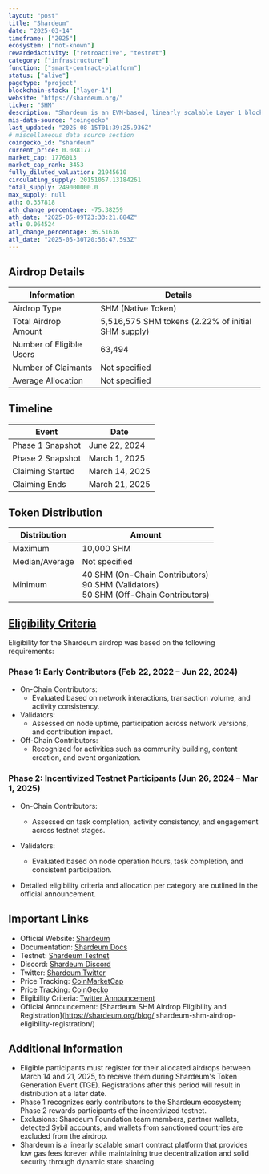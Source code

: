 ```yaml
---
layout: "post"
title: "Shardeum"
date: "2025-03-14"
timeframe: ["2025"]
ecosystem: ["not-known"]
rewardedActivity: ["retroactive", "testnet"]
category: ["infrastructure"]
function: ["smart-contract-platform"]
status: ["alive"]
pagetype: "project"
blockchain-stack: ["layer-1"]
website: "https://shardeum.org/"
ticker: "SHM"
description: "Shardeum is an EVM-based, linearly scalable Layer 1 blockchain platform that offers low gas fees while maintaining decentralization and security."
mis-data-source: "coingecko"
last_updated: "2025-08-15T01:39:25.936Z"
# miscellaneous data source section
coingecko_id: "shardeum"
current_price: 0.088177
market_cap: 1776013
market_cap_rank: 3453
fully_diluted_valuation: 21945610
circulating_supply: 20151057.13184261
total_supply: 249000000.0
max_supply: null
ath: 0.357818
ath_change_percentage: -75.38259
ath_date: "2025-05-09T23:33:21.884Z"
atl: 0.064524
atl_change_percentage: 36.51636
atl_date: "2025-05-30T20:56:47.593Z"
---
```


## Airdrop Details

| Information              | Details                                                             |
| ------------------------ | ------------------------------------------------------------------- |
| Airdrop Type             | SHM (Native Token)                                                  |
| Total Airdrop Amount     | 5,516,575 SHM tokens (2.22% of initial SHM supply)                  |
| Number of Eligible Users | 63,494                                                              |
| Number of Claimants      | Not specified                                                       |
| Average Allocation       | Not specified                                                       |

## Timeline

| Event               | Date               |
| ------------------- | ------------------ |
| Phase 1 Snapshot    | June 22, 2024      |
| Phase 2 Snapshot    | March 1, 2025      |
| Claiming Started    | March 14, 2025     |
| Claiming Ends       | March 21, 2025     |

## Token Distribution

| Distribution   | Amount                                                                                               |
| -------------- | ---------------------------------------------------------------------------------------------------- |
| Maximum        | 10,000 SHM                                                                                           |
| Median/Average | Not specified                                                                                        |
| Minimum        | 40 SHM (On-Chain Contributors)<br>90 SHM (Validators)<br>50 SHM (Off-Chain Contributors)             |

## [Eligibility Criteria](https://shardeum.org/blog/shardeum-shm-airdrop-eligibility-registration/)

Eligibility for the Shardeum airdrop was based on the following requirements:

### Phase 1: Early Contributors (Feb 22, 2022 – Jun 22, 2024)
- On-Chain Contributors:
  - Evaluated based on network interactions, transaction volume, and activity consistency.
- Validators:
  - Assessed on node uptime, participation across network versions, and contribution impact.
- Off-Chain Contributors:
  - Recognized for activities such as community building, content creation, and event organization.

### Phase 2: Incentivized Testnet Participants (Jun 26, 2024 – Mar 1, 2025)
- On-Chain Contributors:
  - Assessed on task completion, activity consistency, and engagement across testnet stages.
- Validators:
  - Evaluated based on node operation hours, task completion, and consistent participation.

- Detailed eligibility criteria and allocation per category are outlined in the official announcement.

## Important Links

- Official Website: [Shardeum](https://shardeum.org)
- Documentation: [Shardeum Docs](https://docs.shardeum.org)
- Testnet: [Shardeum Testnet](https://testnet.shardeum.org)
- Discord: [Shardeum Discord](https://discord.gg/shardeum)
- Twitter: [Shardeum Twitter](https://twitter.com/shardeum)
- Price Tracking: [CoinMarketCap](https://coinmarketcap.com/currencies/shardeum)
- Price Tracking: [CoinGecko](https://www.coingecko.com/en/coins/shardeum)
- Eligibility Criteria: [Twitter Announcement](https://x.com/shardeum/status/1900494642342428756)
- Official Announcement: [Shardeum SHM Airdrop Eligibility and Registration](https://shardeum.org/blog/
shardeum-shm-airdrop-eligibility-registration/)
## Additional Information

- Eligible participants must register for their allocated airdrops between March 14 and 21, 2025, to receive them during Shardeum's Token Generation Event (TGE). Registrations after this period will result in distribution at a later date.
- Phase 1 recognizes early contributors to the Shardeum ecosystem; Phase 2 rewards participants of the incentivized testnet.
- Exclusions: Shardeum Foundation team members, partner wallets, detected Sybil accounts, and wallets from sanctioned countries are excluded from the airdrop.
- Shardeum is a linearly scalable smart contract platform that provides low gas fees forever while maintaining true decentralization and solid security through dynamic state sharding.